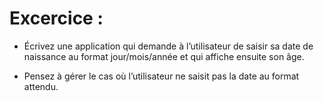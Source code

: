 # Excercice  :


- Écrivez une application qui demande à l’utilisateur de saisir sa date de naissance au format jour/mois/année et qui affiche ensuite son âge. 

- Pensez à gérer le cas où l’utilisateur ne saisit pas la date au format attendu.